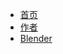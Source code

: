 <!-- docs/_sidebar.md -->

* [首页](README)
* [作者](autor.md "一个普通作者的自我声明！")
* [Blender](blender/guide)
<!-- ** [Blender介绍](blender/REAMDE)
** [第一日练习](blender/day1) -->